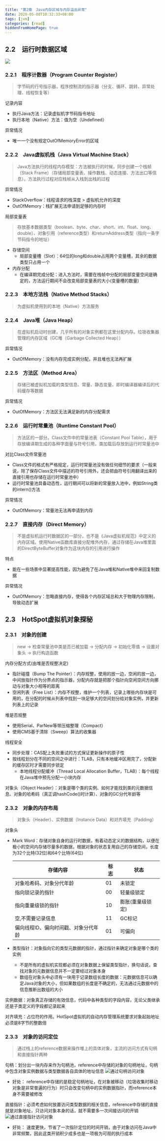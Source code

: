 ```yaml
---
title: "第2章　Java内存区域与内存溢出异常"
date: 2020-05-08T10:32:33+08:00
tags: [jvm]
categories: [read]
hiddenFromHomePage: true
---
```


## 2.2　运行时数据区域
![](/images/read/jvm/2-1.jpg)
### 2.2.1　程序计数器（Program Counter Register）
>字节码的行号指示器，程序控制流的指示器（分支、循环、跳转、异常处理、线程恢复等）

记录内容
- 执行Java方法：记录虚拟机字节码指令地址
- 执行本地（Native）方法：值为空（Undefined）

异常情况
- 唯一一个没有规定OutOfMemoryError的区域
### 2.2.2　Java虚拟机栈（Java Virtual Machine Stack）
>Java方法执行的线程内存模型：方法被执行的时候，同步创建一个栈帧（Stack Frame）（存储局部变量表、操作数栈、动态连接、方法出口等信息）。方法执行过程对应栈帧从入栈到出栈的过程

异常情况
- StackOverflow：线程请求的栈深度 > 虚拟机允许的深度  
- OutOfMemory：栈扩展无法申请到足够的内存时

局部变量表
>存放基本数据类型（boolean、byte、char、short、int、float、long、double）、对象引用（reference类型）和returnAddress类型（指向一条字节码指令的地址）
- 存储空间
  - 局部变量槽（Slot）：64位的long和double占用两个变量槽，其余的数据类型只占用一个
- 内存分配
  - 在编译期完成分配：进入方法时，需要在栈帧中分配的局部变量空间是确定的，方法运行期间不会改变局部变量表的大小(变量槽的数量)

### 2.2.3　本地方法栈（Native Method Stacks）
>为虚拟机使用到的本地（Native）方法服务

### 2.2.4　Java堆（Java Heap）
>在虚拟机启动时创建，几乎所有的对象实例都在这里分配内存。垃圾收集器管理的内存区域（GC堆（Garbage Collected Heap））

异常情况
- OutOfMemory：没有内存完成实例分配，并且堆也无法再扩展

### 2.2.5　方法区（Method Area）
>存储已被虚拟机加载的类型信息、常量、静态变量、即时编译器编译后的代码缓存等数据

异常情况
- OutOfMemory：方法区无法满足新的内存分配需求

### 2.2.6　运行时常量池（Runtime Constant Pool）
>方法区的一部分。Class文件中的常量池表（Constant Pool Table），用于存放编译期生成的各种字面量与符号引用，类加载后存放到运行时常量池中

对比Class文件常量池
- Class文件的格式有严格规定，运行时常量池没有做任何细节的要求（一般来说，除了保存Class文件中描述的符号引用外，还会把由符号引用翻译出来的直接引用也存储在运行时常量池中）
- 运行时常量池具备动态性，运行期间可以将新的常量放入池中，例如String类的intern()方法

异常情况
- OutOfMemory：常量池无法再申请到内存

### 2.2.7　直接内存（Direct Memory）
>不是虚拟机运行时数据区的一部分，也不是《Java虚拟机规范》中定义的内存区域。使用Native函数库直接分配堆外内存，通过存储在Java堆里面的DirectByteBuffer对象作为这块内存的引用进行操作

特点
- 能在一些场景中显著提高性能，因为避免了在Java堆和Native堆中来回复制数据

异常情况
- OutOfMemory：忽略直接内存，使得各个内存区域总和大于物理内存限制，导致动态扩展

## 2.3　HotSpot虚拟机对象探秘
### 2.3.1　对象的创建
>new -> 检查常量池中类是否已被加载 -> 分配内存 -> 初始化零值 -> 设置对象头 -> 执行构造函数

内存分配方式(由堆是否规整决定)
- 指针碰撞（Bump The Pointer）：内存规整，使用的放一边，空闲的放一边，中间放指针作为分界点的指示器，分配内存就是把那个指针向空闲空间方向挪动与对象大小相等的距离
- 空闲列表（Free List）：内存不规整，维护一个列表，记录上哪些内存块是可用的，在分配的时候从列表中找到一块足够大的空间划分给对象实例，并更新列表上的记录

堆是否规整
- 使用Serial、ParNew等带压缩整理（Compact）
- 使用CMS基于清除（Sweep）算法的收集器

线程安全
- 同步处理：CAS配上失败重试的方式保证更新操作的原子性
- 按线程划分在不同的空间之中进行：TLAB，只有本地缓冲区用完了，分配新的缓存区时才需要同步锁定
  - 本地线程分配缓冲（Thread Local Allocation Buffer，TLAB）：每个线程在Java堆中预先分配一小块内存

对象头（Object Header）：对象是哪个类的实例、如何才能找到类的元数据信息、对象的哈希码（真正调hashCode()时计算）、对象的GC分代年龄等

### 2.3.2　对象的内存布局
>对象头（Header）、实例数据（Instance Data）和对齐填充（Padding）

对象头
- Mark Word：存储对象自身的运行时数据，有着动态定义的数据结构，以便在极小的空间内存储尽量多的数据，根据对象的状态复用自己的存储空间，长度为32个比特(32位)和64个比特(64位)

  | 存储内容                             | 标志 | 状态             |
  | ------------------------------------ | ---- | ---------------- |
  | 对象哈希码、对象分代年龄             | 01   | 未锁定           |
  | 指向锁记录的指针                     | 00   | 轻量级锁定       |
  | 指向重量级锁的指针                   | 10   | 膨胀(重量级锁定) |
  | 空,不需要记录信息                    | 11   | GC标记           |
  | 偏向线程ID、偏向时间戳、对象分代年龄 | 01   | 可偏向           |

- 类型指针：对象指向它的类型元数据的指针，通过指针来确定对象是哪个类的实例
  - 不是所有的虚拟机实现都必须在对象数据上保留类型指针，换句话说，查找对象的元数据信息并不一定要经过对象本身
  - 数组在对象头中必须有一块用于记录数组长度的数据：元数据信息可以确定Java对象的大小，但如果数组的长度是不确定的，无法通过元数据中的信息推断出数组的大小

实例数据：对象真正存储的有效信息，代码中各种类型的字段内容，无论父类继承还是子类定义的字段都记录起来

对齐填充：占位符的作用。HotSpot虚拟机的自动内存管理系统要求对象起始地址必须是8字节的整数倍

### 2.3.3　对象的访问定位
>通过栈上的reference数据来操作堆上的具体对象，主流的访问方式有句柄和直接指针两种

句柄：划分出一块内存来作为句柄池，reference中存储的对象的句柄地址，句柄中包含对象实例数据与类型数据各自具体的地址信息
![](/images/read/jvm/2-2.jpg "通过句柄访问对象")
  - 好处： reference中存储的是稳定句柄地址，在对象被移动（垃圾收集时移动对象是非常普遍的行为）时只会改变句柄中的实例数据指针，而reference本身不需要被修改

直接指针：必须考虑如何放置访问类型数据的相关信息，reference中存储的直接就是对象地址，只访问对象本身的话，就不需要多一次间接访问的开销
![](/images/read/jvm/2-3.jpg "通过直接指针访问对象")
  - 好处： 速度更快，节省了一次指针定位的时间开销，由于对象访问在Java中非常频繁，因此这类开销积少成多也是一项极为可观的执行成本